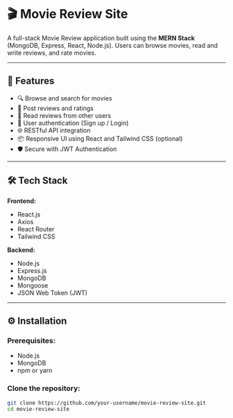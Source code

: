 # 🎬 Movie Review Site

A full-stack Movie Review application built using the **MERN Stack** (MongoDB, Express, React, Node.js). Users can browse movies, read and write reviews, and rate movies.

---

## 🚀 Features

- 🔍 Browse and search for movies
- 📝 Post reviews and ratings
- 🧾 Read reviews from other users
- 👤 User authentication (Sign up / Login)
- 🌐 RESTful API integration
- 📦 Responsive UI using React and Tailwind CSS (optional)
- 🛡️ Secure with JWT Authentication

---

## 🛠️ Tech Stack

**Frontend:**
- React.js
- Axios
- React Router
- Tailwind CSS

**Backend:**
- Node.js
- Express.js
- MongoDB
- Mongoose
- JSON Web Token (JWT)

---

## ⚙️ Installation

### Prerequisites:
- Node.js
- MongoDB
- npm or yarn

### Clone the repository:

```bash
git clone https://github.com/your-username/movie-review-site.git
cd movie-review-site
